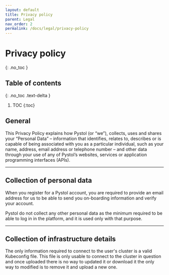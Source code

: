 ```yaml
---
layout: default
title: Privacy policy
parent: Legal
nav_order: 2
permalink: /docs/legal/privacy-policy
---
```


# Privacy policy
{: .no_toc }

## Table of contents
{: .no_toc .text-delta }

1. TOC
{:toc}

## General
This Privacy Policy explains how Pystol (or “we”), collects, uses and
shares your “Personal Data” – information that identifies, relates to,
describes or is capable of being associated with you as a particular
individual, such as your name, address, email address or telephone
number – and other data through your use of any of Pystol’s websites,
services or application programming interfaces (APIs).

---

## Collection of personal data
When you register for a Pystol account, you are required to provide
an email address for us to be able to send you on-boarding
information and verify your account.

Pystol do not collect any other personal data as the minimum required to be
able to log in in the platform, and it is used only with that purpose.

---

## Collection of infrastructure details
The only information required to connect to the user's cluster is a
valid Kubeconfig file. This file is only usable to connect to the cluster
in question and once uploaded there is no way to updated it or download it
the only way to modified is to remove it and upload a new one.
